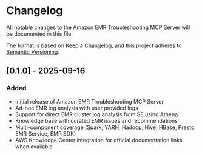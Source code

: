 # Changelog

All notable changes to the Amazon EMR Troubleshooting MCP Server will be documented in this file.

The format is based on [Keep a Changelog](https://keepachangelog.com/en/1.0.0/),
and this project adheres to [Semantic Versioning](https://semver.org/spec/v2.0.0.html).


## [0.1.0] - 2025-09-16

### Added
- Initial release of Amazon EMR Troubleshooting MCP Server
- Ad-hoc EMR log analysis with user provided logs
- Support for direct EMR cluster log analysis from S3 using Athena
- Knowledge base with curated EMR issues and recommendations
- Multi-component coverage (Spark, YARN, Hadoop, Hive, HBase, Presto, EMR Service, EMR SDK)
- AWS Knowledge Center integration for official documentation links when available
